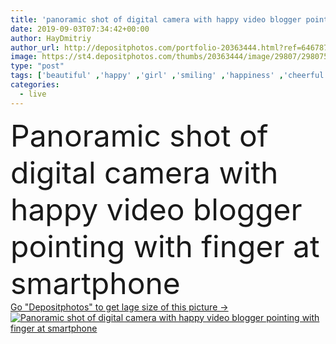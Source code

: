 ```yaml
---
title: 'panoramic shot of digital camera with happy video blogger pointing with finger at smartphone '
date: 2019-09-03T07:34:42+00:00
author: HayDmitriy
author_url: http://depositphotos.com/portfolio-20363444.html?ref=64678756
image: https://st4.depositphotos.com/thumbs/20363444/image/29807/298075684/api_thumb_450.jpg?forcejpeg=true
type: "post"
tags: ['beautiful' ,'happy' ,'girl' ,'smiling' ,'happiness' ,'cheerful' ,'caucasian' ,'smile' ,'connection' ,'emotion' ,'home' ,'woman' ,'communication' ,'emotional' ,'broadcast' ,'looking' ,'indoors' ,'panorama' ,'panoramic' ,'online' ,'attractive' ,'positive' ,'gadget' ,'daylight' ,'gesture' ,'Gesturing' ,'tripod' ,'streaming' ,'daytime' ,'smartphone' ,'blogger' ,'blogging' ,'copy space' ,'one person' ,'selective focus' ,'young adult' ,'Living Room' ,'formal wear' ,'digital camera' ,'blank screen' ,'pointing with finger' ,'digital device' ,'vlog' ,'vlogger' ,'influencer' ,'video blogger' ]
categories: 
  - live
---
```

<div aling="center">
            <font size="60"> Panoramic shot of digital camera with happy video blogger pointing with finger at smartphone</font>   
</div>
<div>
    <a href='https://depositphotos.com/298075684/stock-photo-panoramic-shot-digital-camera-happy.html?ref=64678756' target=_blank > Go "Depositphotos" to get lage size of this picture ->
        <img href='https://depositphotos.com/298075684/stock-photo-panoramic-shot-digital-camera-happy.html?ref=64678756' src='https://st4.depositphotos.com/20363444/29807/i/950/depositphotos_298075684-stock-photo-panoramic-shot-digital-camera-happy.jpg?forcejpeg=true' alt='Panoramic shot of digital camera with happy video blogger pointing with finger at smartphone' >
    </a>
</div>
